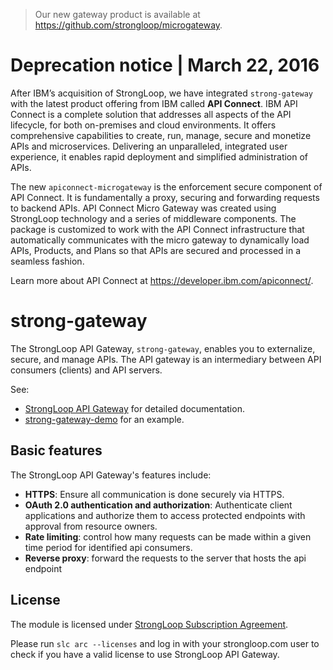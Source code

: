 > Our new gateway product is available at https://github.com/strongloop/microgateway.

# Deprecation notice | March 22, 2016

After IBM’s acquisition of StrongLoop, we have integrated `strong-gateway` with
the latest product offering from IBM called **API Connect**. IBM API Connect is
a complete solution that addresses all aspects of the API lifecycle, for both
on-premises and cloud environments. It offers comprehensive capabilities to
create, run, manage, secure and monetize APIs and microservices. Delivering an
unparalleled, integrated user experience, it enables rapid deployment and
simplified administration of APIs.

The new `apiconnect-microgateway` is the enforcement secure component of API
Connect. It is fundamentally a proxy, securing and forwarding requests to
backend APIs. API Connect Micro Gateway was created using StrongLoop technology
and a series of middleware components. The package is customized to work with
the API Connect infrastructure that automatically communicates with the micro
gateway to dynamically load APIs, Products, and Plans so that APIs are secured
and processed in a seamless fashion.

Learn more about API Connect at https://developer.ibm.com/apiconnect/.

# strong-gateway

The StrongLoop API Gateway, `strong-gateway`, enables you to  externalize,
secure, and manage APIs.  The API gateway is an intermediary between API consumers (clients) and API servers.

See:
- [StrongLoop API Gateway](http://docs.strongloop.com/display/LGW) for detailed documentation.
- [strong-gateway-demo](https://github.com/strongloop/strong-gateway-demo) for an example.

## Basic features

The StrongLoop API Gateway's features include:

- **HTTPS**: Ensure all communication is done securely via HTTPS.
- **OAuth 2.0 authentication and authorization**: Authenticate client
applications and authorize them to access protected endpoints with approval from
resource owners.
- **Rate limiting**: control how many requests can be made within a given time
period for identified api consumers.
- **Reverse proxy**: forward the requests to the server that hosts the api endpoint

## License

The module is licensed under [StrongLoop Subscription Agreement](https://strongloop.com/license/).

Please run `slc arc --licenses` and log in with your strongloop.com user to
check if you have a valid license to use StrongLoop API Gateway.

